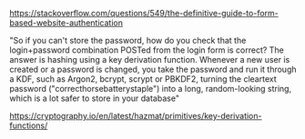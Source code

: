 https://stackoverflow.com/questions/549/the-definitive-guide-to-form-based-website-authentication

"So if you can't store the password, how do you check that the login+password combination POSTed from the login form is correct? The answer is hashing using a key derivation function. Whenever a new user is created or a password is changed, you take the password and run it through a KDF, such as Argon2, bcrypt, scrypt or PBKDF2, turning the cleartext password ("correcthorsebatterystaple") into a long, random-looking string, which is a lot safer to store in your database"

https://cryptography.io/en/latest/hazmat/primitives/key-derivation-functions/